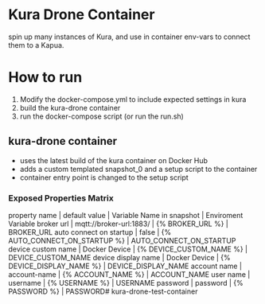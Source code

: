 # Kura Drone Container
spin up many instances of Kura, and use in container env-vars to connect them to a Kapua.

# How to run
 1) Modify the docker-compose.yml to include expected settings in kura
 2) build the kura-drone container
 3) run the docker-compose script (or run the run.sh)

## kura-drone container
 - uses the latest build of the kura container on Docker Hub
 - adds a custom templated snapshot_0 and a setup script to the container
 - container entry point is changed to the setup script

### Exposed Properties Matrix
property name | default value | Variable Name in snapshot | Enviroment Variable 
broker url | mqtt://broker-url:1883/ | {% BROKER_URL %} | BROKER_URL
auto connect on startup | false | {% AUTO_CONNECT_ON_STARTUP %} | AUTO_CONNECT_ON_STARTUP
device custom name | Docker Device | {% DEVICE_CUSTOM_NAME %} | DEVICE_CUSTOM_NAME
device display name | Docker Device | {% DEVICE_DISPLAY_NAME %} | DEVICE_DISPLAY_NAME
account name | account-name | {% ACCOUNT_NAME %} | ACCOUNT_NAME
user name | username | {% USERNAME %} | USERNAME
password | password | {% PASSWORD %} | PASSWORD# kura-drone-test-container
